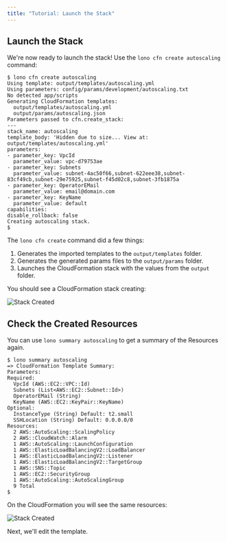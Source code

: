 ```yaml
---
title: "Tutorial: Launch the Stack"
---
```


## Launch the Stack

We're now ready to launch the stack!  Use the `lono cfn create autoscaling` command:

```
$ lono cfn create autoscaling
Using template: output/templates/autoscaling.yml
Using parameters: config/params/development/autoscaling.txt
No detected app/scripts
Generating CloudFormation templates:
  output/templates/autoscaling.yml
  output/params/autoscaling.json
Parameters passed to cfn.create_stack:
---
stack_name: autoscaling
template_body: 'Hidden due to size... View at: output/templates/autoscaling.yml'
parameters:
- parameter_key: VpcId
  parameter_value: vpc-d79753ae
- parameter_key: Subnets
  parameter_value: subnet-4ac50f66,subnet-622eee38,subnet-83cf49cb,subnet-29e75925,subnet-f45d02c8,subnet-3fb1875a
- parameter_key: OperatorEMail
  parameter_value: email@domain.com
- parameter_key: KeyName
  parameter_value: default
capabilities:
disable_rollback: false
Creating autoscaling stack.
$
```

The `lono cfn create` command did a few things:

1. Generates the imported templates to the `output/templates` folder.
2. Generates the generated params files to the `output/params` folder.
3. Launches the CloudFormation stack with the values from the `output` folder.

You should see a CloudFormation stack creating:

<img src="/img/tutorial/lono-cfn-create-autoscaling.png" alt="Stack Created" class="doc-photo lono-flowchart">

## Check the Created Resources

You can use `lono summary autoscaling` to get a summary of the Resources again.

```
$ lono summary autoscaling
=> CloudFormation Template Summary:
Parameters:
Required:
  VpcId (AWS::EC2::VPC::Id)
  Subnets (List<AWS::EC2::Subnet::Id>)
  OperatorEMail (String)
  KeyName (AWS::EC2::KeyPair::KeyName)
Optional:
  InstanceType (String) Default: t2.small
  SSHLocation (String) Default: 0.0.0.0/0
Resources:
  2 AWS::AutoScaling::ScalingPolicy
  2 AWS::CloudWatch::Alarm
  1 AWS::AutoScaling::LaunchConfiguration
  1 AWS::ElasticLoadBalancingV2::LoadBalancer
  1 AWS::ElasticLoadBalancingV2::Listener
  1 AWS::ElasticLoadBalancingV2::TargetGroup
  1 AWS::SNS::Topic
  1 AWS::EC2::SecurityGroup
  1 AWS::AutoScaling::AutoScalingGroup
  9 Total
$
```

On the CloudFormation you will see the same resources:

<img src="/img/tutorial/autoscaling-resources.png" alt="Stack Created" class="doc-photo lono-flowchart">

Next, we'll edit the template.
